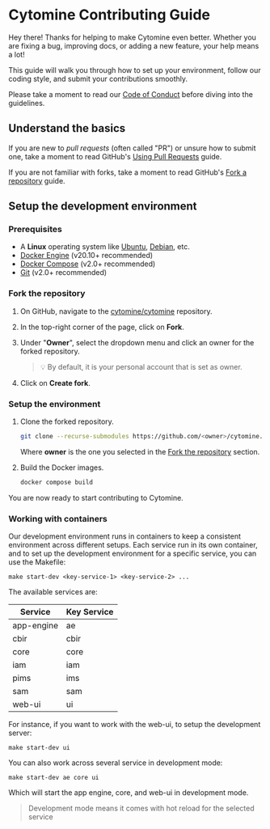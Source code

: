 # Cytomine Contributing Guide

Hey there!
Thanks for helping to make Cytomine even better. Whether you are fixing a bug, improving docs, or adding a new feature, your help means a lot!

This guide will walk you through how to set up your environment, follow our coding style, and submit your contributions smoothly.

Please take a moment to read our [Code of Conduct](https://doc.uliege.cytomine.org/community/code-of-conduct) before diving into the guidelines.

## Understand the basics

If you are new to *pull requests* (often called "PR") or unsure how to submit one, take a moment to read GitHub's [Using Pull Requests](https://docs.github.com/en/pull-requests/collaborating-with-pull-requests/proposing-changes-to-your-work-with-pull-requests/about-pull-requests) guide.

If you are not familiar with forks, take a moment to read GitHub's [Fork a repository](https://docs.github.com/en/pull-requests/collaborating-with-pull-requests/working-with-forks/fork-a-repo) guide.

## Setup the development environment

### Prerequisites

- A **Linux** operating system like [Ubuntu](https://ubuntu.com/), [Debian](https://www.debian.org/), etc.
- [Docker Engine](https://docs.docker.com/get-docker/) (v20.10+ recommended)
- [Docker Compose](https://docs.docker.com/compose/) (v2.0+ recommended)
- [Git](https://git-scm.com/) (v2.0+ recommended)

### Fork the repository

1. On GitHub, navigate to the [cytomine/cytomine](https://github.com/cytomine/cytomine) repository.

2. In the top-right corner of the page, click on **Fork**.

3. Under "**Owner**", select the dropdown menu and click an owner for the forked repository.

    > :bulb: By default, it is your personal account that is set as owner. 

4. Click on **Create fork**.

### Setup the environment

1. Clone the forked repository.

    ```bash
    git clone --recurse-submodules https://github.com/<owner>/cytomine.git
    ```

    Where **owner** is the one you selected in the [Fork the repository](#fork-the-repository) section.

2. Build the Docker images.

    ```bash
    docker compose build
    ```

You are now ready to start contributing to Cytomine.

### Working with containers

Our development environment runs in containers to keep a consistent environment across different setups. Each service run in its own container, and to set up the development environment for a specific service, you can use the Makefile:

```
make start-dev <key-service-1> <key-service-2> ...
```

The available services are:

| Service       | Key Service |
|---------------|-------------|
| app-engine    | ae          |
| cbir          | cbir        |
| core          | core        |
| iam           | iam         |
| pims          | ims         |
| sam           | sam         |
| web-ui        | ui          |

For instance, if you want to work with the web-ui, to setup the development server:

```
make start-dev ui
```

You can also work across several service in development mode:

```
make start-dev ae core ui
```

Which will start the app engine, core, and web-ui in development mode.

> Development mode means it comes with hot reload for the selected service

